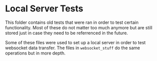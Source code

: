 # Local Server Tests

This folder contains old tests that were ran in order to test certain functionality. Most of these do not matter too much anymore but are still stored just in case they need to be referrenced in the future. 

Some of these files were used to set up a local server in order to test websocket data transfer. The files in `websocket_stuff` do the same operations but in more depth.
